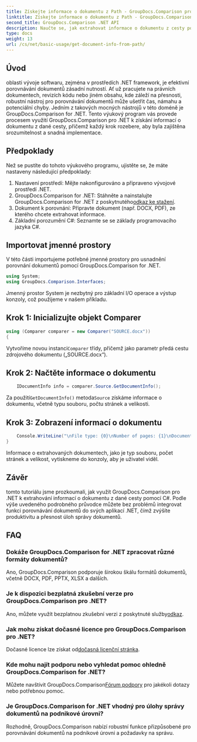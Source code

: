 ```yaml
---
title: Získejte informace o dokumentu z Path - GroupDocs.Comparison pro .NET
linktitle: Získejte informace o dokumentu z Path - GroupDocs.Comparison pro .NET
second_title: GroupDocs.Comparison .NET API
description: Naučte se, jak extrahovat informace o dokumentu z cesty pomocí GroupDocs.Comparison for .NET. Snadné kroky pro efektivní správu dokumentů v C#.
type: docs
weight: 13
url: /cs/net/basic-usage/get-document-info-from-path/
---
```

## Úvod
oblasti vývoje softwaru, zejména v prostředích .NET framework, je efektivní porovnávání dokumentů zásadní nutností. Ať už pracujete na právních dokumentech, revizích kódu nebo jiném obsahu, kde záleží na přesnosti, robustní nástroj pro porovnávání dokumentů může ušetřit čas, námahu a potenciální chyby. Jedním z takových mocných nástrojů v této doméně je GroupDocs.Comparison for .NET. Tento výukový program vás provede procesem využití GroupDocs.Comparison pro .NET k získání informací o dokumentu z dané cesty, přičemž každý krok rozebere, aby byla zajištěna srozumitelnost a snadná implementace.
## Předpoklady
Než se pustíte do tohoto výukového programu, ujistěte se, že máte nastaveny následující předpoklady:
1. Nastavení prostředí: Mějte nakonfigurováno a připraveno vývojové prostředí .NET.
2.  GroupDocs.Comparison for .NET: Stáhněte a nainstalujte GroupDocs.Comparison for .NET z poskytnutého[odkaz ke stažení](https://releases.groupdocs.com/comparison/net/).
3. Dokument k porovnání: Připravte dokument (např. DOCX, PDF), ze kterého chcete extrahovat informace.
4. Základní porozumění C#: Seznamte se se základy programovacího jazyka C#.

## Importovat jmenné prostory
V této části importujeme potřebné jmenné prostory pro usnadnění porovnání dokumentů pomocí GroupDocs.Comparison for .NET.
```csharp
using System;
using GroupDocs.Comparison.Interfaces;
```

Jmenný prostor System je nezbytný pro základní I/O operace a výstup konzoly, což použijeme v našem příkladu.

## Krok 1: Inicializujte objekt Comparer
```csharp
using (Comparer comparer = new Comparer("SOURCE.docx"))
{
```
 Vytvoříme novou instanci`Comparer` třídy, přičemž jako parametr předá cestu zdrojového dokumentu („SOURCE.docx“).
## Krok 2: Načtěte informace o dokumentu
```csharp
    IDocumentInfo info = comparer.Source.GetDocumentInfo();
```
 Za použití`GetDocumentInfo()` metoda`Source` získáme informace o dokumentu, včetně typu souboru, počtu stránek a velikosti.
## Krok 3: Zobrazení informací o dokumentu
```csharp
    Console.WriteLine("\nFile type: {0}\nNumber of pages: {1}\nDocument size: {2} bytes", info.FileType, info.PageCount, info.Size);
}
```
Informace o extrahovaných dokumentech, jako je typ souboru, počet stránek a velikost, vytiskneme do konzoly, aby je uživatel viděl.

## Závěr
tomto tutoriálu jsme prozkoumali, jak využít GroupDocs.Comparison pro .NET k extrahování informací o dokumentu z dané cesty pomocí C#. Podle výše uvedeného podrobného průvodce můžete bez problémů integrovat funkci porovnávání dokumentů do svých aplikací .NET, čímž zvýšíte produktivitu a přesnost úloh správy dokumentů.
## FAQ
### Dokáže GroupDocs.Comparison for .NET zpracovat různé formáty dokumentů?
Ano, GroupDocs.Comparison podporuje širokou škálu formátů dokumentů, včetně DOCX, PDF, PPTX, XLSX a dalších.
### Je k dispozici bezplatná zkušební verze pro GroupDocs.Comparison pro .NET?
 Ano, můžete využít bezplatnou zkušební verzi z poskytnuté služby[odkaz](https://releases.groupdocs.com/).
### Jak mohu získat dočasné licence pro GroupDocs.Comparison pro .NET?
 Dočasné licence lze získat od[dočasná licenční stránka](https://purchase.groupdocs.com/temporary-license/).
### Kde mohu najít podporu nebo vyhledat pomoc ohledně GroupDocs.Comparison for .NET?
 Můžete navštívit GroupDocs.Comparison[Fórum podpory](https://forum.groupdocs.com/c/comparison/12) pro jakékoli dotazy nebo potřebnou pomoc.
### Je GroupDocs.Comparison for .NET vhodný pro úlohy správy dokumentů na podnikové úrovni?
Rozhodně, GroupDocs.Comparison nabízí robustní funkce přizpůsobené pro porovnávání dokumentů na podnikové úrovni a požadavky na správu.